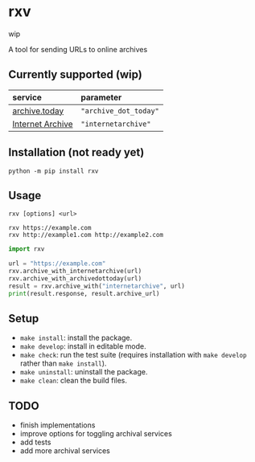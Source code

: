 # rxv

wip

A tool for sending URLs to online archives

## Currently supported (wip)

| service                                 | parameter             |
| :-------------------------------------- | :-------------------- |
| [archive.today](https://archive.today)  | `"archive_dot_today"` |
| [Internet Archive](https://archive.org) | `"internetarchive"`   |

## Installation (not ready yet)

```terminal
python -m pip install rxv
```

## Usage

`rxv [options] <url>`

```terminal
rxv https://example.com
rxv http://example1.com http://example2.com
```

```python
import rxv

url = "https://example.com"
rxv.archive_with_internetarchive(url)
rxv.archive_with_archivedottoday(url)
result = rxv.archive_with("internetarchive", url)
print(result.response, result.archive_url)
```

## Setup

- `make install`: install the package.
- `make develop`: install in editable mode.
- `make check`: run the test suite (requires installation with `make develop` rather than `make install`).
- `make uninstall`: uninstall the package.
- `make clean`: clean the build files.

## TODO

- finish implementations
- improve options for toggling archival services
- add tests
- add more archival services
